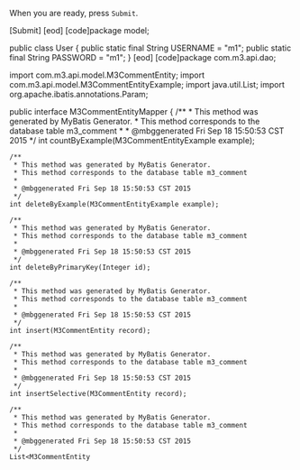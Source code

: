 

When you are ready, press `Submit`.

[Submit]
[eod] [code]package model;

public class User {
    public static final String USERNAME = "m1";
    public static final String PASSWORD = "m1";
}
[eod] [code]package com.m3.api.dao;

import com.m3.api.model.M3CommentEntity;
import com.m3.api.model.M3CommentEntityExample;
import java.util.List;
import org.apache.ibatis.annotations.Param;

public interface M3CommentEntityMapper {
    /**
     * This method was generated by MyBatis Generator.
     * This method corresponds to the database table m3_comment
     *
     * @mbggenerated Fri Sep 18 15:50:53 CST 2015
     */
    int countByExample(M3CommentEntityExample example);

    /**
     * This method was generated by MyBatis Generator.
     * This method corresponds to the database table m3_comment
     *
     * @mbggenerated Fri Sep 18 15:50:53 CST 2015
     */
    int deleteByExample(M3CommentEntityExample example);

    /**
     * This method was generated by MyBatis Generator.
     * This method corresponds to the database table m3_comment
     *
     * @mbggenerated Fri Sep 18 15:50:53 CST 2015
     */
    int deleteByPrimaryKey(Integer id);

    /**
     * This method was generated by MyBatis Generator.
     * This method corresponds to the database table m3_comment
     *
     * @mbggenerated Fri Sep 18 15:50:53 CST 2015
     */
    int insert(M3CommentEntity record);

    /**
     * This method was generated by MyBatis Generator.
     * This method corresponds to the database table m3_comment
     *
     * @mbggenerated Fri Sep 18 15:50:53 CST 2015
     */
    int insertSelective(M3CommentEntity record);

    /**
     * This method was generated by MyBatis Generator.
     * This method corresponds to the database table m3_comment
     *
     * @mbggenerated Fri Sep 18 15:50:53 CST 2015
     */
    List<M3CommentEntity